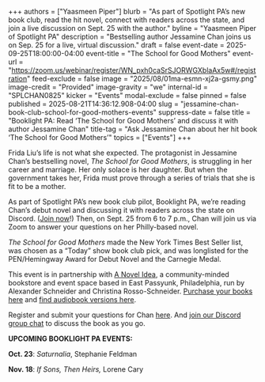 +++
authors = ["Yaasmeen Piper"]
blurb = "As part of Spotlight PA’s new book club, read the hit novel, connect with readers across the state, and join a live discussion on Sept. 25 with the author."
byline = "Yaasmeen Piper of Spotlight PA"
description = "Bestselling author Jessamine Chan joins us on Sep. 25 for a live, virtual discussion."
draft = false
event-date = 2025-09-25T18:00:00-04:00
event-title = "The School for Good Mothers"
event-url = "https://zoom.us/webinar/register/WN_pxh0caSrSJORWGXblaAx5w#/registration"
feed-exclude = false
image = "2025/08/01ma-esmn-xj2a-gsmy.png"
image-credit = "Provided"
image-gravity = "we"
internal-id = "SPLCHAN0825"
kicker = "Events"
modal-exclude = false
pinned = false
published = 2025-08-21T14:36:12.908-04:00
slug = "jessamine-chan-book-club-school-for-good-mothers-events"
suppress-date = false
title = "Booklight PA: Read ‘The School for Good Mothers’ and discuss it with author Jessamine Chan"
title-tag = "Ask Jessamine Chan about her hit book ‘The School for Good Mothers’"
topics = ["Events"]
+++

Frida Liu’s life is not what she expected. The protagonist in Jessamine Chan’s bestselling novel, <em>The School for Good Mothers</em>, is struggling in her career and marriage. Her only solace is her daughter. But when the government takes her, Frida must prove through a series of trials that she is fit to be a mother.

As part of Spotlight PA’s new book club pilot, Booklight PA, we’re reading Chan’s debut novel and discussing it with readers across the state on Discord. (<a href="https://discord.gg/UndEthCM">Join now</a>!) Then, on Sept. 25 from 6 to 7 p.m., Chan will join us via Zoom to answer your questions on her Philly-based novel.

<em>The School for Good Mothers </em>made the New York Times Best Seller list, was chosen as a “Today” show book club pick, and was longlisted for the PEN/Hemingway Award for Debut Novel and the Carnegie Medal.

This event is in partnership with <a href="https://anovelideaphilly.com/book-list/">A Novel Idea</a>, a community-minded bookstore and event space based in East Passyunk, Philadelphia, run by Alexander Schneider and Christina Rosso-Schneider. <a href="https://bookshop.org/lists/spotlight-pa-book-club">Purchase your books here</a> and <a href="https://libro.fm/playlists/10229?bookstore=anovelideaphilly">find audiobook versions here</a>.

Register and submit your questions for Chan <a href="https://zoom.us/webinar/register/WN_pxh0caSrSJORWGXblaAx5w">here</a>. And <a href="https://discord.gg/UndEthCM">join our Discord group chat</a> to discuss the book as you go.

<strong>UPCOMING BOOKLIGHT PA EVENTS:</strong>

<strong>Oct. 23</strong>: <em>Saturnalia</em>, Stephanie Feldman

<strong>Nov. 18</strong>: <em>If Sons, Then Heirs,</em> Lorene Cary<strong></strong>


